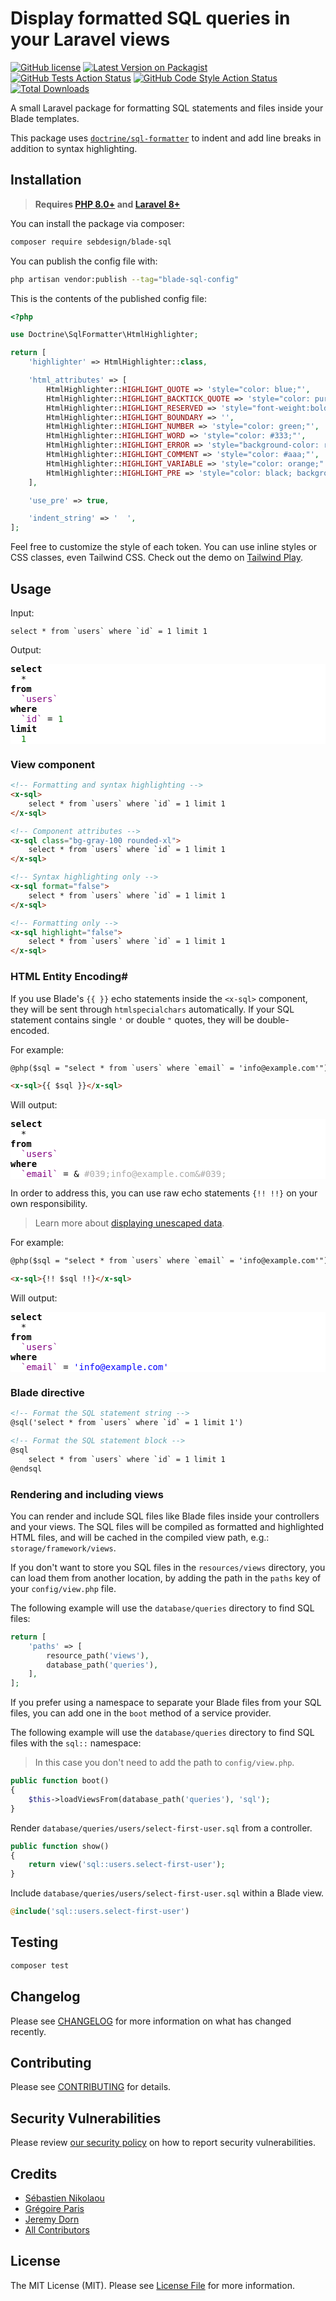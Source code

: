 # Display formatted SQL queries in your Laravel views

[![GitHub license](https://img.shields.io/github/license/sebdesign/blade-sql)](https://github.com/sebdesign/blade-sql/blob/main/LICENSE.md)
[![Latest Version on Packagist](https://img.shields.io/packagist/v/sebdesign/blade-sql.svg)](https://packagist.org/packages/sebdesign/blade-sql)
[![GitHub Tests Action Status](https://img.shields.io/github/workflow/status/sebdesign/blade-sql/run-tests?label=tests)](https://github.com/sebdesign/blade-sql/actions?query=workflow%3Arun-tests+branch%3Amain)
[![GitHub Code Style Action Status](https://img.shields.io/github/workflow/status/sebdesign/blade-sql/Check%20&%20fix%20styling?label=code%20style)](https://github.com/sebdesign/blade-sql/actions?query=workflow%3A"Check+%26+fix+styling"+branch%3Amain)
[![Total Downloads](https://img.shields.io/packagist/dt/sebdesign/blade-sql.svg)](https://packagist.org/packages/sebdesign/blade-sql)

A small Laravel package for formatting SQL statements and files inside your Blade templates.

This package uses [`doctrine/sql-formatter`](https://github.com/doctrine/sql-formatter) to indent and add line breaks in addition to syntax highlighting.

## Installation

> **Requires [PHP 8.0+](https://php.net/releases) and [Laravel 8+](https://laravel.com/docs/8.x/releases)**

You can install the package via composer:

```bash
composer require sebdesign/blade-sql
```

You can publish the config file with:
```bash
php artisan vendor:publish --tag="blade-sql-config"
```

This is the contents of the published config file:

```php
<?php

use Doctrine\SqlFormatter\HtmlHighlighter;

return [
    'highlighter' => HtmlHighlighter::class,

    'html_attributes' => [
        HtmlHighlighter::HIGHLIGHT_QUOTE => 'style="color: blue;"',
        HtmlHighlighter::HIGHLIGHT_BACKTICK_QUOTE => 'style="color: purple;"',
        HtmlHighlighter::HIGHLIGHT_RESERVED => 'style="font-weight:bold;"',
        HtmlHighlighter::HIGHLIGHT_BOUNDARY => '',
        HtmlHighlighter::HIGHLIGHT_NUMBER => 'style="color: green;"',
        HtmlHighlighter::HIGHLIGHT_WORD => 'style="color: #333;"',
        HtmlHighlighter::HIGHLIGHT_ERROR => 'style="background-color: red;"',
        HtmlHighlighter::HIGHLIGHT_COMMENT => 'style="color: #aaa;"',
        HtmlHighlighter::HIGHLIGHT_VARIABLE => 'style="color: orange;"',
        HtmlHighlighter::HIGHLIGHT_PRE => 'style="color: black; background-color: white;"',
    ],

    'use_pre' => true,

    'indent_string' => '  ',
];
```

Feel free to customize the style of each token. You can use inline styles or CSS classes, even Tailwind CSS. Check out the demo on [Tailwind Play](https://play.tailwindcss.com/JXXKktftlS).

## Usage

Input:
```
select * from `users` where `id` = 1 limit 1
```

Output:

<pre style="color: black; background-color: white;"><span style="font-weight:bold;">select</span>
  <span >*</span>
<span style="font-weight:bold;">from</span>
  <span style="color: purple;">`users`</span>
<span style="font-weight:bold;">where</span>
  <span style="color: purple;">`id`</span> <span >=</span> <span style="color: green;">1</span>
<span style="font-weight:bold;">limit</span>
  <span style="color: green;">1</span>
</pre>

### View component

```html
<!-- Formatting and syntax highlighting -->
<x-sql>
    select * from `users` where `id` = 1 limit 1
</x-sql>

<!-- Component attributes -->
<x-sql class="bg-gray-100 rounded-xl">
    select * from `users` where `id` = 1 limit 1
</x-sql>

<!-- Syntax highlighting only -->
<x-sql format="false">
    select * from `users` where `id` = 1 limit 1
</x-sql>

<!-- Formatting only -->
<x-sql highlight="false">
    select * from `users` where `id` = 1 limit 1
</x-sql>
```

### HTML Entity Encoding#

If you use Blade's `{{ }}` echo statements inside the `<x-sql>` component, they will be sent through `htmlspecialchars` automatically.
If your SQL statement contains single `'` or double `"` quotes, they will be double-encoded.

For example:
```html
@php($sql = "select * from `users` where `email` = 'info@example.com'")

<x-sql>{{ $sql }}</x-sql>
```

Will output:
<pre style="color: black; background-color: white;"><span style="font-weight:bold;">select</span>
  <span >*</span>
<span style="font-weight:bold;">from</span>
  <span style="color: purple;">`users`</span>
<span style="font-weight:bold;">where</span>
  <span style="color: purple;">`email`</span> <span >=</span> <span >&amp;</span> <span style="color: #aaa;">#039;info@example.com&amp;#039;</span></pre>

In order to address this, you can use raw echo statements `{!! !!}` on your own responsibility.

> Learn more about [displaying unescaped data](https://laravel.com/docs/8.x/blade#displaying-unescaped-data).

For example:
```html
@php($sql = "select * from `users` where `email` = 'info@example.com'")

<x-sql>{!! $sql !!}</x-sql>
```

Will output:
<pre style="color: black; background-color: white;"><span style="font-weight:bold;">select</span>
  <span >*</span>
<span style="font-weight:bold;">from</span>
  <span style="color: purple;">`users`</span>
<span style="font-weight:bold;">where</span>
  <span style="color: purple;">`email`</span> <span >=</span> <span style="color: blue;">'info@example.com'</span></pre>

### Blade directive

```html
<!-- Format the SQL statement string -->
@sql('select * from `users` where `id` = 1 limit 1')

<!-- Format the SQL statement block -->
@sql
    select * from `users` where `id` = 1 limit 1
@endsql
```

### Rendering and including views

You can render and include SQL files like Blade files inside your controllers and your views. The SQL files will be compiled as formatted and highlighted HTML files, and will be cached in the compiled view path, e.g.: `storage/framework/views`.

If you don't want to store you SQL files in the `resources/views` directory, you can load them from another location, by adding the path in the `paths` key of your `config/view.php` file.

The following example will use the `database/queries` directory to find SQL files:

```php
return [
    'paths' => [
        resource_path('views'),
        database_path('queries'),
    ],
];
```

If you prefer using a namespace to separate your Blade files from your SQL files, you can add one in the `boot` method of a service provider.

The following example will use the `database/queries` directory to find SQL files with the `sql::` namespace:

> In this case you don't need to add the path to `config/view.php`.

```php
public function boot()
{
    $this->loadViewsFrom(database_path('queries'), 'sql');
}
```

Render `database/queries/users/select-first-user.sql` from a controller.
```php
public function show()
{
    return view('sql::users.select-first-user');
}
```

Include `database/queries/users/select-first-user.sql` within a Blade view.
```php
@include('sql::users.select-first-user')
```

## Testing

```bash
composer test
```

## Changelog

Please see [CHANGELOG](CHANGELOG.md) for more information on what has changed recently.

## Contributing

Please see [CONTRIBUTING](.github/CONTRIBUTING.md) for details.

## Security Vulnerabilities

Please review [our security policy](.github/SECURITY.md) on how to report security vulnerabilities.

## Credits

- [Sébastien Nikolaou](https://github.com/sebdesign)
- [Grégoire Paris](https://github.com/greg0ire)
- [Jeremy Dorn](https://github.com/jdorn)
- [All Contributors](../../contributors)

## License

The MIT License (MIT). Please see [License File](LICENSE.md) for more information.

